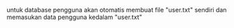 untuk database pengguna akan otomatis membuat file "user.txt" sendiri dan memasukan data pengguna kedalam "user.txt"
